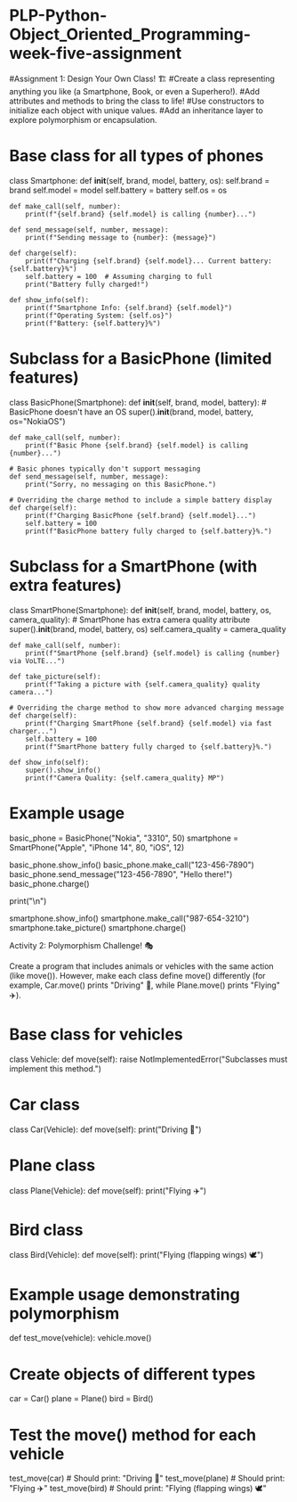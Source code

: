 # PLP-Python-Object_Oriented_Programming-week-five-assignment
#Assignment 1: Design Your Own Class! 🏗️
#Create a class representing anything you like (a Smartphone, Book, or even a Superhero!).
#Add attributes and methods to bring the class to life!
#Use constructors to initialize each object with unique values.
#Add an inheritance layer to explore polymorphism or encapsulation.

# Base class for all types of phones
class Smartphone:
    def __init__(self, brand, model, battery, os):
        self.brand = brand
        self.model = model
        self.battery = battery
        self.os = os
    
    def make_call(self, number):
        print(f"{self.brand} {self.model} is calling {number}...")

    def send_message(self, number, message):
        print(f"Sending message to {number}: {message}")

    def charge(self):
        print(f"Charging {self.brand} {self.model}... Current battery: {self.battery}%")
        self.battery = 100  # Assuming charging to full
        print("Battery fully charged!")

    def show_info(self):
        print(f"Smartphone Info: {self.brand} {self.model}")
        print(f"Operating System: {self.os}")
        print(f"Battery: {self.battery}%")

# Subclass for a BasicPhone (limited features)
class BasicPhone(Smartphone):
    def __init__(self, brand, model, battery):
        # BasicPhone doesn't have an OS
        super().__init__(brand, model, battery, os="NokiaOS")
    
    def make_call(self, number):
        print(f"Basic Phone {self.brand} {self.model} is calling {number}...")

    # Basic phones typically don't support messaging
    def send_message(self, number, message):
        print("Sorry, no messaging on this BasicPhone.")

    # Overriding the charge method to include a simple battery display
    def charge(self):
        print(f"Charging BasicPhone {self.brand} {self.model}...")
        self.battery = 100
        print(f"BasicPhone battery fully charged to {self.battery}%.")

# Subclass for a SmartPhone (with extra features)
class SmartPhone(Smartphone):
    def __init__(self, brand, model, battery, os, camera_quality):
        # SmartPhone has extra camera quality attribute
        super().__init__(brand, model, battery, os)
        self.camera_quality = camera_quality
    
    def make_call(self, number):
        print(f"SmartPhone {self.brand} {self.model} is calling {number} via VoLTE...")

    def take_picture(self):
        print(f"Taking a picture with {self.camera_quality} quality camera...")

    # Overriding the charge method to show more advanced charging message
    def charge(self):
        print(f"Charging SmartPhone {self.brand} {self.model} via fast charger...")
        self.battery = 100
        print(f"SmartPhone battery fully charged to {self.battery}%.")

    def show_info(self):
        super().show_info()
        print(f"Camera Quality: {self.camera_quality} MP")

# Example usage
basic_phone = BasicPhone("Nokia", "3310", 50)
smartphone = SmartPhone("Apple", "iPhone 14", 80, "iOS", 12)

basic_phone.show_info()
basic_phone.make_call("123-456-7890")
basic_phone.send_message("123-456-7890", "Hello there!")
basic_phone.charge()

print("\n")

smartphone.show_info()
smartphone.make_call("987-654-3210")
smartphone.take_picture()
smartphone.charge()

Activity 2: Polymorphism Challenge! 🎭

Create a program that includes animals or vehicles with the same action (like move()). However, make each class define move() differently (for example, Car.move() prints "Driving" 🚗, while Plane.move() prints "Flying" ✈️).
# Base class for vehicles
class Vehicle:
    def move(self):
        raise NotImplementedError("Subclasses must implement this method.")

# Car class
class Car(Vehicle):
    def move(self):
        print("Driving 🚗")

# Plane class
class Plane(Vehicle):
    def move(self):
        print("Flying ✈️")

# Bird class
class Bird(Vehicle):
    def move(self):
        print("Flying (flapping wings) 🕊️")

# Example usage demonstrating polymorphism
def test_move(vehicle):
    vehicle.move()

# Create objects of different types
car = Car()
plane = Plane()
bird = Bird()

# Test the move() method for each vehicle
test_move(car)    # Should print: "Driving 🚗"
test_move(plane)  # Should print: "Flying ✈️"
test_move(bird)   # Should print: "Flying (flapping wings) 🕊️"
